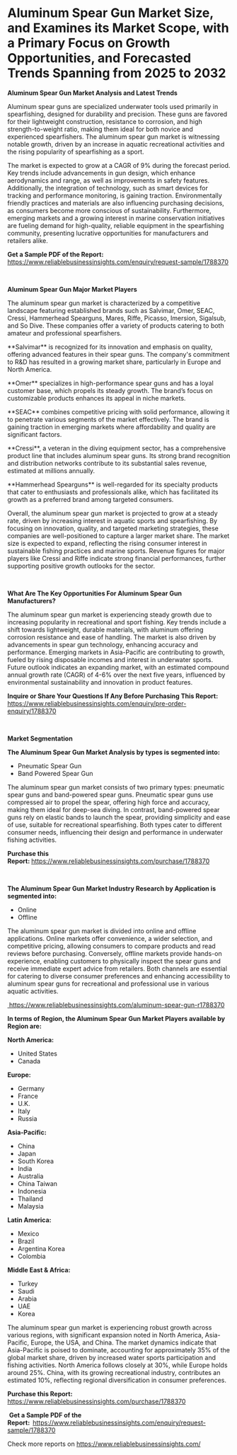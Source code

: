 <p><h1>Aluminum Spear Gun Market Size, and Examines its Market Scope, with a Primary Focus on Growth Opportunities, and Forecasted Trends Spanning from 2025 to 2032</h1></p><p><strong>Aluminum Spear Gun Market Analysis and Latest Trends</strong></p>
<p><p>Aluminum spear guns are specialized underwater tools used primarily in spearfishing, designed for durability and precision. These guns are favored for their lightweight construction, resistance to corrosion, and high strength-to-weight ratio, making them ideal for both novice and experienced spearfishers. The aluminum spear gun market is witnessing notable growth, driven by an increase in aquatic recreational activities and the rising popularity of spearfishing as a sport.</p><p>The market is expected to grow at a CAGR of 9% during the forecast period. Key trends include advancements in gun design, which enhance aerodynamics and range, as well as improvements in safety features. Additionally, the integration of technology, such as smart devices for tracking and performance monitoring, is gaining traction. Environmentally friendly practices and materials are also influencing purchasing decisions, as consumers become more conscious of sustainability. Furthermore, emerging markets and a growing interest in marine conservation initiatives are fueling demand for high-quality, reliable equipment in the spearfishing community, presenting lucrative opportunities for manufacturers and retailers alike.</p></p>
<p><strong>Get a Sample PDF of the Report:&nbsp;</strong> <a href="https://www.reliablebusinessinsights.com/enquiry/request-sample/1788370?utm_campaign=3321&utm_medium=2&utm_source=Github&utm_content=ia&utm_term=05042025&utm_id=aluminum-spear-gun">https://www.reliablebusinessinsights.com/enquiry/request-sample/1788370</a></p>
<p>&nbsp;</p>
<p><strong>Aluminum Spear Gun Major Market Players</strong></p>
<p><p>The aluminum spear gun market is characterized by a competitive landscape featuring established brands such as Salvimar, Omer, SEAC, Cressi, Hammerhead Spearguns, Mares, Riffe, Picasso, Imersion, Sigalsub, and So Dive. These companies offer a variety of products catering to both amateur and professional spearfishers.</p><p>**Salvimar** is recognized for its innovation and emphasis on quality, offering advanced features in their spear guns. The company's commitment to R&D has resulted in a growing market share, particularly in Europe and North America. </p><p>**Omer** specializes in high-performance spear guns and has a loyal customer base, which propels its steady growth. The brand’s focus on customizable products enhances its appeal in niche markets.</p><p>**SEAC** combines competitive pricing with solid performance, allowing it to penetrate various segments of the market effectively. The brand is gaining traction in emerging markets where affordability and quality are significant factors.</p><p>**Cressi**, a veteran in the diving equipment sector, has a comprehensive product line that includes aluminum spear guns. Its strong brand recognition and distribution networks contribute to its substantial sales revenue, estimated at millions annually.</p><p>**Hammerhead Spearguns** is well-regarded for its specialty products that cater to enthusiasts and professionals alike, which has facilitated its growth as a preferred brand among targeted consumers.</p><p>Overall, the aluminum spear gun market is projected to grow at a steady rate, driven by increasing interest in aquatic sports and spearfishing. By focusing on innovation, quality, and targeted marketing strategies, these companies are well-positioned to capture a larger market share. The market size is expected to expand, reflecting the rising consumer interest in sustainable fishing practices and marine sports. Revenue figures for major players like Cressi and Riffe indicate strong financial performances, further supporting positive growth outlooks for the sector.</p></p>
<p>&nbsp;</p>
<p><strong>What Are The Key Opportunities For Aluminum Spear Gun Manufacturers?</strong></p>
<p><p>The aluminum spear gun market is experiencing steady growth due to increasing popularity in recreational and sport fishing. Key trends include a shift towards lightweight, durable materials, with aluminum offering corrosion resistance and ease of handling. The market is also driven by advancements in spear gun technology, enhancing accuracy and performance. Emerging markets in Asia-Pacific are contributing to growth, fueled by rising disposable incomes and interest in underwater sports. Future outlook indicates an expanding market, with an estimated compound annual growth rate (CAGR) of 4-6% over the next five years, influenced by environmental sustainability and innovation in product features.</p></p>
<p><strong>Inquire or Share Your Questions If Any Before Purchasing This Report:</strong> <a href="https://www.reliablebusinessinsights.com/enquiry/pre-order-enquiry/1788370?utm_campaign=3321&utm_medium=2&utm_source=Github&utm_content=ia&utm_term=05042025&utm_id=aluminum-spear-gun">https://www.reliablebusinessinsights.com/enquiry/pre-order-enquiry/1788370</a></p>
<p>&nbsp;</p>
<p><strong>Market Segmentation</strong></p>
<p><strong>The Aluminum Spear Gun Market Analysis by types is segmented into:</strong></p>
<p><ul><li>Pneumatic Spear Gun</li><li>Band Powered Spear Gun</li></ul></p>
<p><p>The aluminum spear gun market consists of two primary types: pneumatic spear guns and band-powered spear guns. Pneumatic spear guns use compressed air to propel the spear, offering high force and accuracy, making them ideal for deep-sea diving. In contrast, band-powered spear guns rely on elastic bands to launch the spear, providing simplicity and ease of use, suitable for recreational spearfishing. Both types cater to different consumer needs, influencing their design and performance in underwater fishing activities.</p></p>
<p><strong>Purchase this Report:&nbsp;</strong><a href="https://www.reliablebusinessinsights.com/purchase/1788370?utm_campaign=3321&utm_medium=2&utm_source=Github&utm_content=ia&utm_term=05042025&utm_id=aluminum-spear-gun">https://www.reliablebusinessinsights.com/purchase/1788370</a></p>
<p>&nbsp;</p>
<p><strong>The Aluminum Spear Gun Market Industry Research by Application is segmented into:</strong></p>
<p><ul><li>Online</li><li>Offline</li></ul></p>
<p><p>The aluminum spear gun market is divided into online and offline applications. Online markets offer convenience, a wider selection, and competitive pricing, allowing consumers to compare products and read reviews before purchasing. Conversely, offline markets provide hands-on experience, enabling customers to physically inspect the spear guns and receive immediate expert advice from retailers. Both channels are essential for catering to diverse consumer preferences and enhancing accessibility to aluminum spear guns for recreational and professional use in various aquatic activities.</p></p>
<p><a href="https://www.reliablebusinessinsights.com/aluminum-spear-gun-r1788370?utm_campaign=3321&utm_medium=2&utm_source=Github&utm_content=ia&utm_term=05042025&utm_id=aluminum-spear-gun">&nbsp;https://www.reliablebusinessinsights.com/aluminum-spear-gun-r1788370</a></p>
<p><strong>In terms of Region, the Aluminum Spear Gun Market Players available by Region are:</strong></p>
<p>
    <p> <strong> North America: </strong>
        <ul>
            <li>United States</li>
            <li>Canada</li>
        </ul>
        </p> 
    <p> <strong> Europe: </strong>
        <ul>
            <li>Germany</li>
            <li>France</li>
            <li>U.K.</li>
            <li>Italy</li>
            <li>Russia</li>
        </ul>
        </p> 
    <p> <strong> Asia-Pacific: </strong>
        <ul>
            <li>China</li>
            <li>Japan</li>
            <li>South Korea</li>
            <li>India</li>
            <li>Australia</li>
            <li>China Taiwan</li>
            <li>Indonesia</li>
            <li>Thailand</li>
            <li>Malaysia</li>
        </ul>
        </p> 
    <p> <strong> Latin America: </strong>
        <ul>
            <li>Mexico</li>
            <li>Brazil</li>
            <li>Argentina Korea</li>
            <li>Colombia</li>
        </ul>
        </p> 
    <p> <strong> Middle East & Africa: </strong>
        <ul>
            <li>Turkey</li>
            <li>Saudi</li>
            <li>Arabia</li>
            <li>UAE</li>
            <li>Korea</li>
        </ul>
    </p>
    </p>
<p><p>The aluminum spear gun market is experiencing robust growth across various regions, with significant expansion noted in North America, Asia-Pacific, Europe, the USA, and China. The market dynamics indicate that Asia-Pacific is poised to dominate, accounting for approximately 35% of the global market share, driven by increased water sports participation and fishing activities. North America follows closely at 30%, while Europe holds around 25%. China, with its growing recreational industry, contributes an estimated 10%, reflecting regional diversification in consumer preferences.</p></p>
<p><strong>Purchase this Report: </strong><a href="https://www.reliablebusinessinsights.com/purchase/1788370?utm_campaign=3321&utm_medium=2&utm_source=Github&utm_content=ia&utm_term=05042025&utm_id=aluminum-spear-gun">https://www.reliablebusinessinsights.com/purchase/1788370</a></p>
<p>&nbsp;<strong>Get a Sample PDF of the Report:&nbsp;&nbsp;</strong><a href="https://www.reliablebusinessinsights.com/enquiry/request-sample/1788370?utm_campaign=3321&utm_medium=2&utm_source=Github&utm_content=ia&utm_term=05042025&utm_id=aluminum-spear-gun">https://www.reliablebusinessinsights.com/enquiry/request-sample/1788370</a></p>
<p><strong></strong></p>
<p>Check more reports on <a href="https://www.reliablebusinessinsights.com/?utm_campaign=3321&utm_medium=2&utm_source=Github&utm_content=ia&utm_term=05042025&utm_id=aluminum-spear-gun">https://www.reliablebusinessinsights.com/</a></p>